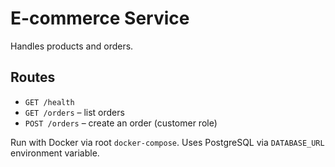 # E-commerce Service

Handles products and orders.

## Routes
- `GET /health`
- `GET /orders` – list orders
- `POST /orders` – create an order (customer role)

Run with Docker via root `docker-compose`.
Uses PostgreSQL via `DATABASE_URL` environment variable.
